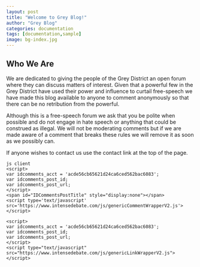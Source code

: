 ```yaml
---
layout: post
title: "Welcome to Grey Blog!"
author: "Grey Blog"
categories: documentation
tags: [documentation,sample]
image: bg-index.jpg
---
```



## Who We Are

We are dedicated to giving the people of the Grey District an open forum where they can discuss matters of interest. Given that a powerful few in the Grey District have used their power and influence to curtail free-speech we have made this blog available to anyone to comment anonymously so that there can be no retribution from the powerful.

Although this is a free-speech forum we ask that you be polite when possible and do not engage in hate speech or anything that could be construed as illegal. We will not be moderating comments but if we are made aware of a comment that breaks these rules we will remove it as soon as we possibly can.

If anyone wishes to contact us use the contact link at the top of the page.

```
js client
<script>
var idcomments_acct = 'acde56cb65621d24ca6ced562bac6083';
var idcomments_post_id;
var idcomments_post_url;
</script>
<span id="IDCommentsPostTitle" style="display:none"></span>
<script type='text/javascript' src='https://www.intensedebate.com/js/genericCommentWrapperV2.js'></script>

<script>
var idcomments_acct = 'acde56cb65621d24ca6ced562bac6083';
var idcomments_post_id;
var idcomments_post_url;
</script>
<script type="text/javascript" src="https://www.intensedebate.com/js/genericLinkWrapperV2.js"></script>
```
